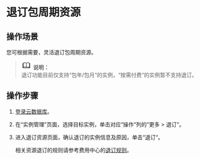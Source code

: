 # 退订包周期资源<a name="rds_05_0056"></a>

## 操作场景<a name="section36712096194014"></a>

您可根据需要，灵活退订包周期资源。

>![](public_sys-resources/icon-note.gif) **说明：**   
>退订功能目前仅支持“包年/包月“的实例，“按需付费“的实例暂不支持退订。  

## 操作步骤<a name="section2064843165119"></a>

1.  [登录云数据库](https://support.huaweicloud.com/qs-rds/rds_login.html)。
2.  在“实例管理”页面，选择目标实例，单击对应“操作“列的“更多  \>  退订“。
3.  进入退订资源页面，确认退订的实例信息及原因，单击“退订“。

    相关资源退订的规则请参考费用中心的[退订规则](https://support.huaweicloud.com/usermanual-billing/zh-cn_topic_0083138805.html)。


